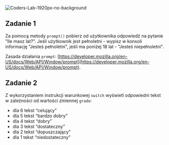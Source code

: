 ![Coders-Lab-1920px-no-background](https://user-images.githubusercontent.com/30623667/104709394-2cabee80-571f-11eb-9518-ea6a794e558e.png)


## Zadanie 1

Za pomocą metody `prompt()` pobierz od użytkownika odpowiedź na pytanie "Ile masz lat?". Jeśli użytkownik jest pełnoletni - wypisz w konsoli informację "Jesteś pełnoletni", jeśli ma poniżej 18 lat - "Jesteś niepełnoletni".


Zasada działania `prompt`: [https://developer.mozilla.org/en-US/docs/Web/API/Window/prompt](https://developer.mozilla.org/en-US/docs/Web/API/Window/prompt).


## Zadanie 2

Z wykorzystaniem instrukcji warunkowej `switch` wyświetl odpowiedni tekst w zależności od wartości zmiennej `grade`:

- dla 6 tekst “celujący”
- dla 5 tekst “bardzo dobry”
- dla 4 tekst “dobry”
- dla 3 tekst “dostateczny”
- dla 2 tekst “dopuszczający”
- dla 1 tekst “niedostateczny”

